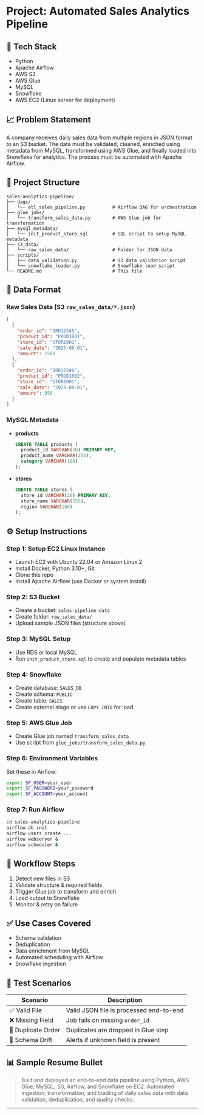 # Project: Automated Sales Analytics Pipeline

## 🔧 Tech Stack
- Python
- Apache Airflow
- AWS S3
- AWS Glue
- MySQL
- Snowflake
- AWS EC2 (Linux server for deployment)

## 📈 Problem Statement
A company receives daily sales data from multiple regions in JSON format to an S3 bucket. The data must be validated, cleaned, enriched using metadata from MySQL, transformed using AWS Glue, and finally loaded into Snowflake for analytics. The process must be automated with Apache Airflow.

## 📁 Project Structure
```
sales-analytics-pipeline/
├── dags/
│   └── etl_sales_pipeline.py          # Airflow DAG for orchestration
├── glue_jobs/
│   └── transform_sales_data.py        # AWS Glue job for transformation
├── mysql_metadata/
│   └── init_product_store.sql         # SQL script to setup MySQL metadata
├── s3_data/
│   └── raw_sales_data/                # Folder for JSON data
├── scripts/
│   ├── data_validation.py             # S3 data validation script
│   └── snowflake_loader.py            # Snowflake load script
└── README.md                          # This file
```

## 📝 Data Format
### Raw Sales Data (S3 `raw_sales_data/*.json`)
```json
[
  {
    "order_id": "ORD12345",
    "product_id": "PROD1001",
    "store_id": "STORE001",
    "sale_date": "2025-08-01",
    "amount": 1500
  },
  {
    "order_id": "ORD12346",
    "product_id": "PROD1002",
    "store_id": "STORE001",
    "sale_date": "2025-08-01",
    "amount": 950
  }
]
```

### MySQL Metadata
- **products**
  ```sql
  CREATE TABLE products (
    product_id VARCHAR(20) PRIMARY KEY,
    product_name VARCHAR(255),
    category VARCHAR(100)
  );
  ```
- **stores**
  ```sql
  CREATE TABLE stores (
    store_id VARCHAR(20) PRIMARY KEY,
    store_name VARCHAR(255),
    region VARCHAR(100)
  );
  ```

## ⚙️ Setup Instructions

### Step 1: Setup EC2 Linux Instance
- Launch EC2 with Ubuntu 22.04 or Amazon Linux 2
- Install Docker, Python 3.10+, Git
- Clone this repo
- Install Apache Airflow (use Docker or system install)

### Step 2: S3 Bucket
- Create a bucket: `sales-pipeline-data`
- Create folder: `raw_sales_data/`
- Upload sample JSON files (structure above)

### Step 3: MySQL Setup
- Use RDS or local MySQL
- Run `init_product_store.sql` to create and populate metadata tables

### Step 4: Snowflake
- Create database: `SALES_DB`
- Create schema: `PUBLIC`
- Create table: `SALES`
- Create external stage or use `COPY INTO` for load

### Step 5: AWS Glue Job
- Create Glue job named `transform_sales_data`
- Use script from `glue_jobs/transform_sales_data.py`

### Step 6: Environment Variables
Set these in Airflow:
```bash
export SF_USER=your_user
export SF_PASSWORD=your_password
export SF_ACCOUNT=your_account
```

### Step 7: Run Airflow
```bash
cd sales-analytics-pipeline
airflow db init
airflow users create ...
airflow webserver &
airflow scheduler &
```

## 🔁 Workflow Steps
1. Detect new files in S3
2. Validate structure & required fields
3. Trigger Glue job to transform and enrich
4. Load output to Snowflake
5. Monitor & retry on failure

## ✅ Use Cases Covered
- Schema validation
- Deduplication
- Data enrichment from MySQL
- Automated scheduling with Airflow
- Snowflake ingestion

## 📌 Test Scenarios
| Scenario | Description |
|----------|-------------|
| ✅ Valid File | Valid JSON file is processed end-to-end |
| ❌ Missing Field | Job fails on missing `order_id` |
| 🔁 Duplicate Order | Duplicates are dropped in Glue step |
| 🧬 Schema Drift | Alerts if unknown field is present |

## 📊 Sample Resume Bullet
> Built and deployed an end-to-end data pipeline using Python, AWS Glue, MySQL, S3, Airflow, and Snowflake on EC2. Automated ingestion, transformation, and loading of daily sales data with data validation, deduplication, and quality checks.

---
